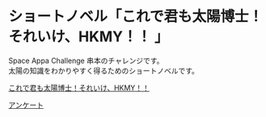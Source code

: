 # ショートノベル「これで君も太陽博士！それいけ、HKMY！！ 」
Space Appa Challenge 串本のチャレンジです。  
太陽の知識をわかりやすく得るためのショートノベルです。  

[これで君も太陽博士！それいけ、HKMY！！ ](https://drive.google.com/file/d/10d40y3AIpDbiMbmLP4p8poH6rpIoq4SY/view?usp=drivesdk) 

[アンケート](https://drive.google.com/file/d/1SxlaF4XogE5Qg5L3TXBoPPnPwzfwG9hY/view?usp=sharing)
